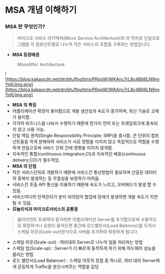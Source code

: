 # MSA 개념 이해하기

### **MSA 란 무엇인가?**

> 마이크로 서비스 아키텍처(Micro Service Architecture)의 의 약자로 단일프로그램을 각 컴포넌트별로 나누어 작은 서비스의 조합을 구축하는 방법입니다.
> 
- **MSA 등장배경**

> Monolithic Architecture
> 

![https://blog.kakaocdn.net/dn/bhJfby/btrsrPRsjsW/WKAnc7rL8c4B66LN9nyYnK/img.png](https://blog.kakaocdn.net/dn/bhJfby/btrsrPRsjsW/WKAnc7rL8c4B66LN9nyYnK/img.png)

- **MSA 의 특징**
- 어플리케이션 확장이 용이함으로 개발 생산성과 속도가 증가하며, 최신 기술로 교체가 용이함.
- 각각의 비즈니스를 나눠서 수행하기 때문에 한가지 언어 또는 프레임워크에 종속되지 않고 사용 가능.
- 단일 책임 원칙(Single Responsibility Principle; SRP)을 중시함. 큰 단위의 컴포넌트들을 작게 분해하여 서비스가 서로 영향을 미치지 않고 독립적으로 역할을 수행하게 만듬으로써 서비스 단위 간에 영향을 미치지 않게함.
- 지속적인 통합(continuous integration;CI)과 지속적인 배포(continuous delivery;CD)가 필수적임.
- **MSA 의 단점**
- 작은 서비스단위로 개발하기 때문에 서비스간 통신방법이 필요하며 산출된 데이터의 중복이 발생하는 등 무결성을 보장하기 어려움.
- 서비스간 호출 API 통신을 이용하기 때문에 속도가 느리고, 오버헤드가 발생 할 수 있음.
- 서비스마다의 인력관리가 분리 되어있어 협업에 장애가 발생하면 개발 속도가 지연될 수 있음.
- **모놀리식과 마이크로서비스의 공통점**

> 클라이언트 트래픽이 증가하면 어플리케이션 Server를 추가함으로써 수평적으로 확장하거나 요청이 들어오면 중간에 로드밸런서(Load Balencer)를 두어서 스케일 아웃(Scale-out)방식으로 서버를 추가하여 확장하게 됩니다.
> 

- 스케일 아웃(Scale-out) : 여러대의 Server로 나누어 일을 처리하는 방법
- 스케일 업(Scale-up) : Server가 더 빠르게 동작하게 하기 위해 하드웨어 성능을 올리는 방법
- 로드 밸런서(Load Balancer) : 스케일 아웃의 장점 중 하나로, 여러 대의 Server에게 균등하게 Traffic을 분산시켜주는 역할을 담당